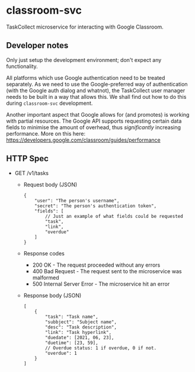 classroom-svc
=============
TaskCollect microservice for interacting with Google Classroom.

Developer notes
---------------
Only just setup the development environment; don't expect any functionality.

All platforms which use Google authentication need to be treated separately. As we need to use the Google-preferred way of authentication (with the Google auth dialog and whatnot), the TaskCollect user manager needs to be built in a way that allows this. We shall find out how to do this during `classroom-svc` development.

Another important aspect that Google allows for (and promotes) is working with partial resources. The Google API supports requesting certain data fields to minimise the amount of overhead, thus *significantly* increasing performance. More on this here: https://developers.google.com/classroom/guides/performance

HTTP Spec
---------
* GET /v1/tasks
  * Request body (JSON)

    ```jsonc
    {
        "user": "The person's username",
        "secret": "The person's authentication token",
        "fields": [
            // Just an example of what fields could be requested
            "task",
            "link",
            "overdue"
        ]
    }
    ```

  * Response codes
     * 200 OK - The request proceeded without any errors
     * 400 Bad Request - The request sent to the microservice was malformed
     * 500 Internal Server Error - The microservice hit an error

  * Response body (JSON)
    
    ```jsonc
    [
        {
            "task": "Task name",
            "subbject": "Subject name",
            "desc": "Task description",
            "link": "Task hyperlink",
            "duedate": [2021, 06, 23],
            "duetime": [23, 59],
            // Overdue status: 1 if overdue, 0 if not.
            "overdue": 1
        }
    ]
    ```